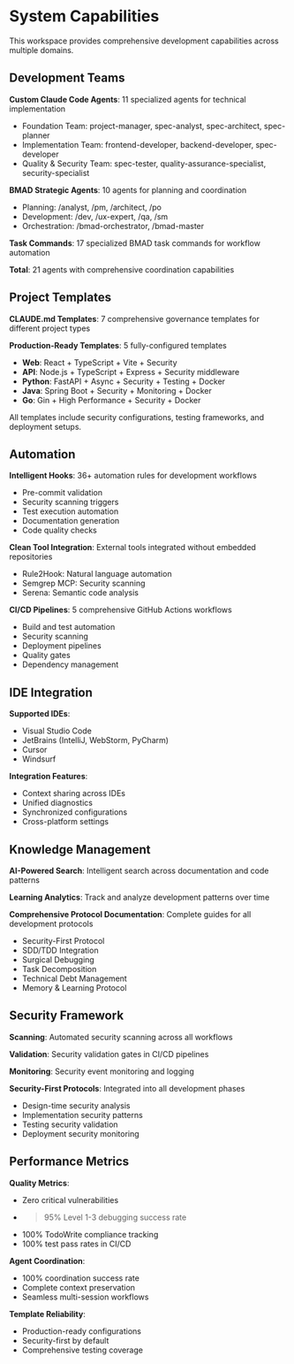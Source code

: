 # System Capabilities

This workspace provides comprehensive development capabilities across multiple domains.

## Development Teams

**Custom Claude Code Agents**: 11 specialized agents for technical implementation
- Foundation Team: project-manager, spec-analyst, spec-architect, spec-planner
- Implementation Team: frontend-developer, backend-developer, spec-developer
- Quality & Security Team: spec-tester, quality-assurance-specialist, security-specialist

**BMAD Strategic Agents**: 10 agents for planning and coordination
- Planning: /analyst, /pm, /architect, /po
- Development: /dev, /ux-expert, /qa, /sm
- Orchestration: /bmad-orchestrator, /bmad-master

**Task Commands**: 17 specialized BMAD task commands for workflow automation

**Total**: 21 agents with comprehensive coordination capabilities

## Project Templates

**CLAUDE.md Templates**: 7 comprehensive governance templates for different project types

**Production-Ready Templates**: 5 fully-configured templates
- **Web**: React + TypeScript + Vite + Security
- **API**: Node.js + TypeScript + Express + Security middleware
- **Python**: FastAPI + Async + Security + Testing + Docker
- **Java**: Spring Boot + Security + Monitoring + Docker
- **Go**: Gin + High Performance + Security + Docker

All templates include security configurations, testing frameworks, and deployment setups.

## Automation

**Intelligent Hooks**: 36+ automation rules for development workflows
- Pre-commit validation
- Security scanning triggers
- Test execution automation
- Documentation generation
- Code quality checks

**Clean Tool Integration**: External tools integrated without embedded repositories
- Rule2Hook: Natural language automation
- Semgrep MCP: Security scanning
- Serena: Semantic code analysis

**CI/CD Pipelines**: 5 comprehensive GitHub Actions workflows
- Build and test automation
- Security scanning
- Deployment pipelines
- Quality gates
- Dependency management

## IDE Integration

**Supported IDEs**:
- Visual Studio Code
- JetBrains (IntelliJ, WebStorm, PyCharm)
- Cursor
- Windsurf

**Integration Features**:
- Context sharing across IDEs
- Unified diagnostics
- Synchronized configurations
- Cross-platform settings

## Knowledge Management

**AI-Powered Search**: Intelligent search across documentation and code patterns

**Learning Analytics**: Track and analyze development patterns over time

**Comprehensive Protocol Documentation**: Complete guides for all development protocols
- Security-First Protocol
- SDD/TDD Integration
- Surgical Debugging
- Task Decomposition
- Technical Debt Management
- Memory & Learning Protocol

## Security Framework

**Scanning**: Automated security scanning across all workflows

**Validation**: Security validation gates in CI/CD pipelines

**Monitoring**: Security event monitoring and logging

**Security-First Protocols**: Integrated into all development phases
- Design-time security analysis
- Implementation security patterns
- Testing security validation
- Deployment security monitoring

## Performance Metrics

**Quality Metrics**:
- Zero critical vulnerabilities
- >95% Level 1-3 debugging success rate
- 100% TodoWrite compliance tracking
- 100% test pass rates in CI/CD

**Agent Coordination**:
- 100% coordination success rate
- Complete context preservation
- Seamless multi-session workflows

**Template Reliability**:
- Production-ready configurations
- Security-first by default
- Comprehensive testing coverage
